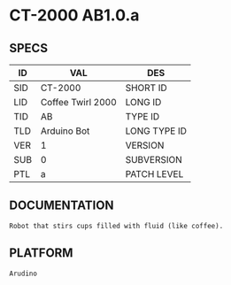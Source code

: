 
#   CT-2000 AB1.0.a       

## SPECS


| ID  |  VAL  | DES |
|---|---|---|
| SID | CT-2000 | SHORT ID  |
| LID | Coffee Twirl 2000 | LONG ID  |
| TID | AB | TYPE ID |
| TLD | Arduino Bot | LONG TYPE ID |
| VER | 1 | VERSION |
| SUB | 0 | SUBVERSION |
| PTL | a | PATCH LEVEL |

## DOCUMENTATION 
    Robot that stirs cups filled with fluid (like coffee).

## PLATFORM
    Arudino 
